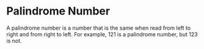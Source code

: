 # Palindrome Number

A palindrome number is a number that is the same when read from left to right and from right to left. For example, 121 is a palindrome number, but 123 is not.
